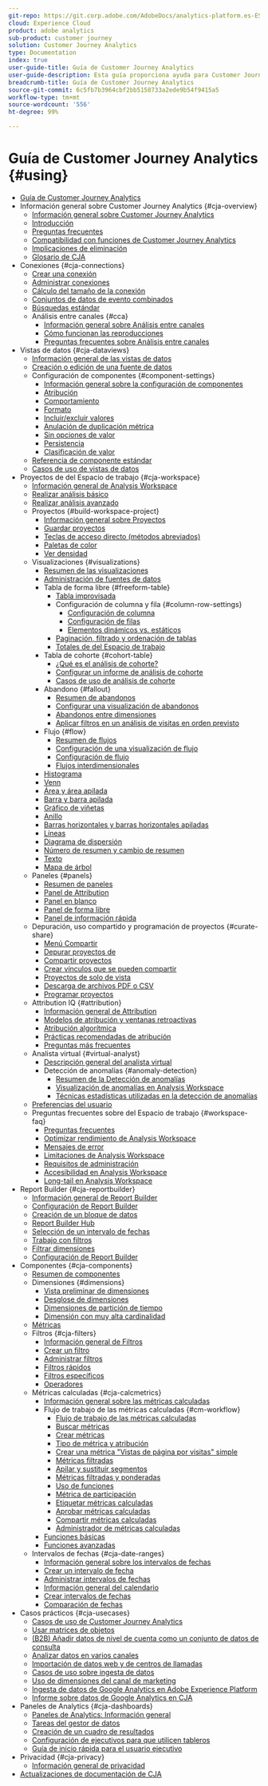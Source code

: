 ```yaml
---
git-repo: https://git.corp.adobe.com/AdobeDocs/analytics-platform.es-ES
cloud: Experience Cloud
product: adobe analytics
sub-product: customer journey
solution: Customer Journey Analytics
type: Documentation
index: true
user-guide-title: Guía de Customer Journey Analytics
user-guide-description: Esta guía proporciona ayuda para Customer Journey Analytics, la solución de nueva generación de Adobe para Análisis entre canales, basada en Adobe Experience Platform.
breadcrumb-title: Guía de Customer Journey Analytics
source-git-commit: 6c5fb7b3964cbf2bb5158733a2ede9b54f9415a5
workflow-type: tm+mt
source-wordcount: '556'
ht-degree: 99%

---
```



# Guía de Customer Journey Analytics {#using}

+ [Guía de Customer Journey Analytics](getting-started/cja-landing.md)
+ Información general sobre Customer Journey Analytics {#cja-overview}
   + [Información general sobre Customer Journey Analytics](getting-started/cja-overview.md)
   + [Introducción](getting-started/cja-getting-started.md)
   + [Preguntas frecuentes](getting-started/cja-faq.md)
   + [Compatibilidad con funciones de Customer Journey Analytics](getting-started/cja-aa.md)
   + [Implicaciones de eliminación](getting-started/cja-deletion.md)
   + [Glosario de CJA](getting-started/cja-glossary.md)
+ Conexiones {#cja-connections}
   + [Crear una conexión](connections/create-connection.md)
   + [Administrar conexiones](connections/manage-connections.md)
   + [Cálculo del tamaño de la conexión](connections/estimate-connection-size.md)
   + [Conjuntos de datos de evento combinados](connections/combined-dataset.md)
   + [Búsquedas estándar](connections/standard-lookups.md)
   + Análisis entre canales {#cca}
      + [Información general sobre Análisis entre canales](connections/cca/overview.md)
      + [Cómo funcionan las reproducciones](connections/cca/replay.md)
      + [Preguntas frecuentes sobre Análisis entre canales](connections/cca/faq.md)
+ Vistas de datos {#cja-dataviews}
   + [Información general de las vistas de datos](data-views/data-views.md)
   + [Creación o edición de una fuente de datos](data-views/create-dataview.md)
   + Configuración de componentes {#component-settings}
      + [Información general sobre la configuración de componentes](data-views/component-settings/overview.md)
      + [Atribución](data-views/component-settings/attribution.md)
      + [Comportamiento](data-views/component-settings/behavior.md)
      + [Formato](data-views/component-settings/format.md)
      + [Incluir/excluir valores](data-views/component-settings/include-exclude-values.md)
      + [Anulación de duplicación métrica](data-views/component-settings/metric-deduplication.md)
      + [Sin opciones de valor](data-views/component-settings/no-value-options.md)
      + [Persistencia](data-views/component-settings/persistence.md)
      + [Clasificación de valor](data-views/component-settings/value-bucketing.md)
   + [Referencia de componente estándar](data-views/component-reference.md)
   + [Casos de uso de vistas de datos](data-views/data-views-usecases.md)
+ Proyectos de del Espacio de trabajo {#cja-workspace}
   + [Información general de Analysis Workspace](analysis-workspace/home.md)
   + [Realizar análisis básico](analysis-workspace/perform-basic-analysis.md)
   + [Realizar análisis avanzado](analysis-workspace/perform-adv-analysis.md)
   + Proyectos {#build-workspace-project}
      + [Información general sobre Proyectos](analysis-workspace/build-workspace-project/freeform-overview.md)
      + [Guardar proyectos](analysis-workspace/build-workspace-project/save-projects.md)
      + [Teclas de acceso directo (métodos abreviados)](analysis-workspace/build-workspace-project/fa-shortcut-keys.md)
      + [Paletas de color](analysis-workspace/build-workspace-project/color-palettes.md)
      + [Ver densidad](analysis-workspace/build-workspace-project/view-density.md)
   + Visualizaciones {#visualizations}
      + [Resumen de las visualizaciones](analysis-workspace/visualizations/freeform-analysis-visualizations.md)
      + [Administración de fuentes de datos](analysis-workspace/visualizations/t-sync-visualization.md)
      + Tabla de forma libre {#freeform-table}
         + [Tabla improvisada](analysis-workspace/visualizations/freeform-table/freeform-table.md)
         + Configuración de columna y fila {#column-row-settings}
            + [Configuración de columna](analysis-workspace/visualizations/freeform-table/column-row-settings/column-settings.md)
            + [Configuración de filas](analysis-workspace/visualizations/freeform-table/column-row-settings/table-settings.md)
            + [Elementos dinámicos vs. estáticos](analysis-workspace/visualizations/freeform-table/column-row-settings/manual-vs-dynamic-rows.md)
         + [Paginación, filtrado y ordenación de tablas](analysis-workspace/visualizations/freeform-table/pagination-filtering-sorting.md)
         + [Totales de del Espacio de trabajo](analysis-workspace/visualizations/freeform-table/workspace-totals.md)
      + Tabla de cohorte {#cohort-table}
         + [¿Qué es el análisis de cohorte?](analysis-workspace/visualizations/cohort-table/cohort-analysis.md)
         + [Configurar un informe de análisis de cohorte](analysis-workspace/visualizations/cohort-table/t-cohort.md)
         + [Casos de uso de análisis de cohorte](analysis-workspace/visualizations/cohort-table/cohort-use-cases.md)
      + Abandono {#fallout}
         + [Resumen de abandonos](analysis-workspace/visualizations/fallout/fallout-flow.md)
         + [Configurar una visualización de abandonos](analysis-workspace/visualizations/fallout/configuring-fallout.md)
         + [Abandonos entre dimensiones](analysis-workspace/visualizations/fallout/configuring-interdimensional-fallout.md)
         + [Aplicar filtros en un análisis de visitas en orden previsto](analysis-workspace/visualizations/fallout/compare-segments-fallout.md)
      + Flujo {#flow}
         + [Resumen de flujos](analysis-workspace/visualizations/c-flow/flow.md)
         + [Configuración de una visualización de flujo](analysis-workspace/visualizations/c-flow/creating-flow-report.md)
         + [Configuración de flujo](analysis-workspace/visualizations/c-flow/flow-settings.md)
         + [Flujos interdimensionales](analysis-workspace/visualizations/c-flow/multi-dimensional-flow.md)
      + [Histograma](analysis-workspace/visualizations/histogram.md)
      + [Venn](analysis-workspace/visualizations/venn.md)
      + [Área y área apilada](analysis-workspace/visualizations/area.md)
      + [Barra y barra apilada](analysis-workspace/visualizations/bar.md)
      + [Gráfico de viñetas](analysis-workspace/visualizations/bullet-graph.md)
      + [Anillo](analysis-workspace/visualizations/donut.md)
      + [Barras horizontales y barras horizontales apiladas](analysis-workspace/visualizations/horizontal-bar.md)
      + [Líneas](analysis-workspace/visualizations/line.md)
      + [Diagrama de dispersión](analysis-workspace/visualizations/scatterplot.md)
      + [Número de resumen y cambio de resumen](analysis-workspace/visualizations/summary-number-change.md)
      + [Texto](analysis-workspace/visualizations/text.md)
      + [Mapa de árbol](analysis-workspace/visualizations/treemap.md)
   + Paneles {#panels}
      + [Resumen de paneles](analysis-workspace/c-panels/panels.md)
      + [Panel de Attribution](analysis-workspace/c-panels/attribution.md)
      + [Panel en blanco](analysis-workspace/c-panels/blank-panel.md)
      + [Panel de forma libre](analysis-workspace/c-panels/freeform-panel.md)
      + [Panel de información rápida](analysis-workspace/c-panels/quickinsight.md)
   + Depuración, uso compartido y programación de proyectos {#curate-share}
      + [Menú Compartir](analysis-workspace/curate-share/send-schedule-files.md)
      + [Depurar proyectos de](analysis-workspace/curate-share/curate.md)
      + [Compartir proyectos](analysis-workspace/curate-share/share-projects.md)
      + [Crear vínculos que se pueden compartir](analysis-workspace/curate-share/shareable-links.md)
      + [Proyectos de solo de vista](analysis-workspace/curate-share/view-only-projects.md)
      + [Descarga de archivos PDF o CSV](analysis-workspace/curate-share/download-send.md)
      + [Programar proyectos](analysis-workspace/curate-share/t-schedule-report.md)
   + Attribution IQ {#attribution}
      + [Información general de Attribution](analysis-workspace/attribution/overview.md)
      + [Modelos de atribución y ventanas retroactivas](analysis-workspace/attribution/models.md)
      + [Atribución algorítmica](analysis-workspace/attribution/algorithmic.md)
      + [Prácticas recomendadas de atribución](analysis-workspace/attribution/best-practices.md)
      + [Preguntas más frecuentes](analysis-workspace/attribution/faq.md)
   + Analista virtual {#virtual-analyst}
      + [Descripción general del analista virtual](analysis-workspace/virtual-analyst/overview.md)
      + Detección de anomalías {#anomaly-detection}
         + [Resumen de la Detección de anomalías](analysis-workspace/virtual-analyst/c-anomaly-detection/anomaly-detection.md)
         + [Visualización de anomalías en Analysis Workspace](analysis-workspace/virtual-analyst/c-anomaly-detection/view-anomalies.md)
         + [Técnicas estadísticas utilizadas en la detección de anomalías](analysis-workspace/virtual-analyst/c-anomaly-detection/statistics-anomaly-detection.md)
   + [Preferencias del usuario](analysis-workspace/user-preferences.md)
   + Preguntas frecuentes sobre del Espacio de trabajo {#workspace-faq}
      + [Preguntas frecuentes](analysis-workspace/workspace-faq/faq.md)
      + [Optimizar rendimiento de Analysis Workspace](analysis-workspace/workspace-faq/optimizing-performance.md)
      + [Mensajes de error](analysis-workspace/workspace-faq/error-messages.md)
      + [Limitaciones de Analysis Workspace](analysis-workspace/workspace-faq/aw-limitations.md)
      + [Requisitos de administración](analysis-workspace/workspace-faq/frequently-asked-questions-analysis-workspace.md)
      + [Accesibilidad en Analysis Workspace](analysis-workspace/workspace-faq/aw-accessibility.md)
      + [Long-tail en Analysis Workspace](analysis-workspace/workspace-faq/long-tail.md)
+ Report Builder {#cja-reportbuilder}
   + [Información general de Report Builder](report-builder/report-buider-overview.md)
   + [Configuración de Report Builder](report-builder/report-builder-setup.md)
   + [Creación de un bloque de datos](report-builder/create-a-data-block.md)
   + [Report Builder Hub](report-builder/report-builder-hub.md)
   + [Selección de un intervalo de fechas](report-builder/select-date-range.md)
   + [Trabajo con filtros](report-builder/work-with-filters.md)
   + [Filtrar dimensiones](report-builder/filter-dimensions.md)
   + [Configuración de Report Builder](report-builder/report-builder-settings.md)
+ Componentes {#cja-components}
   + [Resumen de componentes](components/overview.md)
   + Dimensiones {#dimensions}
      + [Vista preliminar de dimensiones](components/dimensions/view-dimensions.md)
      + [Desglose de dimensiones](components/dimensions/t-breakdown-fa.md)
      + [Dimensiones de partición de tiempo](components/dimensions/time-parting-dimensions.md)
      + [Dimensión con muy alta cardinalidad](components/dimensions/high-cardinality.md)
   + [Métricas](components/apply-create-metrics.md)
   + Filtros {#cja-filters}
      + [Información general de Filtros](components/filters/filters-overview.md)
      + [Crear un filtro](components/filters/create-filters.md)
      + [Administrar filtros](components/filters/manage-filters.md)
      + [Filtros rápidos](components/filters/quick-filters.md)
      + [Filtros específicos](components/filters/ad-hoc-filters.md)
      + [Operadores](components/filters/operators.md)
   + Métricas calculadas {#cja-calcmetrics}
      + [Información general sobre las métricas calculadas](components/calc-metrics/calc-metr-overview.md)
      + Flujo de trabajo de las métricas calculadas {#cm-workflow}
         + [Flujo de trabajo de las métricas calculadas](components/calc-metrics/cm-workflow/cm-workflow.md)
         + [Buscar métricas](components/calc-metrics/cm-workflow/cm-finding.md)
         + [Crear métricas](components/calc-metrics/cm-workflow/cm-build-metrics.md)
         + [Tipo de métrica y atribución](components/calc-metrics/cm-workflow/m-metric-type-alloc.md)
         + [Crear una métrica &quot;Vistas de página por visitas&quot; simple](components/calc-metrics/cm-workflow/cm-pvv.md)
         + [Métricas filtradas](components/calc-metrics/cm-workflow/metrics-with-segments.md)
         + [Apilar y sustituir segmentos](components/calc-metrics/cm-workflow/cm-stack-seg.md)
         + [Métricas filtradas y ponderadas](components/calc-metrics/cm-workflow/cm-weighted-metric.md)
         + [Uso de funciones](components/calc-metrics/cm-workflow/cm-using-functions.md)
         + [Métrica de participación](components/calc-metrics/cm-workflow/participation-metric.md)
         + [Etiquetar métricas calculadas](components/calc-metrics/cm-workflow/cm-tagging.md)
         + [Aprobar métricas calculadas](components/calc-metrics/cm-workflow/cm-approving.md)
         + [Compartir métricas calculadas](components/calc-metrics/cm-workflow/cm-sharing.md)
         + [Administrador de métricas calculadas](components/calc-metrics/cm-workflow/cm-manager.md)
      + [Funciones básicas](components/calc-metrics/cm-functions.md)
      + [Funciones avanzadas](components/calc-metrics/cm-adv-functions.md)
   + Intervalos de fechas {#cja-date-ranges}
      + [Información general sobre los intervalos de fechas](components/date-ranges/overview.md)
      + [Crear un intervalo de fecha](components/date-ranges/create.md)
      + [Administrar intervalos de fechas](components/date-ranges/manage.md)
      + [Información general del calendario](components/date-ranges/calendar.md)
      + [Crear intervalos de fechas](components/date-ranges/custom-date-ranges.md)
      + [Comparación de fechas](components/date-ranges/time-comparison.md)
+ Casos prácticos {#cja-usecases}
   + [Casos de uso de Customer Journey Analytics](use-cases/cja-usecases.md)
   + [Usar matrices de objetos](use-cases/object-arrays.md)
   + [(B2B) Añadir datos de nivel de cuenta como un conjunto de datos de consulta](use-cases/b2b.md)
   + [Analizar datos en varios canales](use-cases/cross-channel.md)
   + [Importación de datos web y de centros de llamadas](use-cases/call-center.md)
   + [Casos de uso sobre ingesta de datos](use-cases/data-ingestion.md)
   + [Uso de dimensiones del canal de marketing](use-cases/marketing-channels.md)
   + [Ingesta de datos de Google Analytics en Adobe Experience Platform](use-cases/ga-to-cja.md)
   + [Informe sobre datos de Google Analytics en CJA](use-cases/ga-to-cja-reporting.md)
+ Paneles de Analytics {#cja-dashboards}
   + [Paneles de Analytics: Información general](mobile-app/home.md)
   + [Tareas del gestor de datos](mobile-app/curator.md)
   + [Creación de un cuadro de resultados](mobile-app/create-scorecard.md)
   + [Configuración de ejecutivos para que utilicen tableros](mobile-app/set-up-execs.md)
   + [Guía de inicio rápida para el usuario ejecutivo](mobile-app/executive.md)
+ Privacidad {#cja-privacy}
   + [Información general de privacidad](privacy/privacy-overview.md)
+ [Actualizaciones de documentación de CJA](doc-changes.md)

